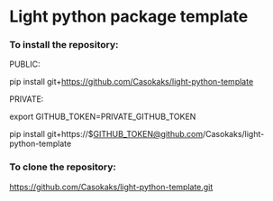 # Light python package template


### To install the repository:

PUBLIC: 

pip install git+https://github.com/Casokaks/light-python-template

PRIVATE: 

export GITHUB_TOKEN=PRIVATE_GITHUB_TOKEN

pip install git+https://$GITHUB_TOKEN@github.com/Casokaks/light-python-template 

### To clone the repository:

https://github.com/Casokaks/light-python-template.git